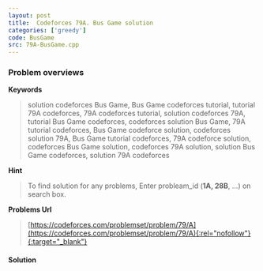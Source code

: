 ```yaml
---
layout: post
title:  Codeforces 79A. Bus Game solution
categories: ['greedy']
code: BusGame
src: 79A-BusGame.cpp
---
```

### **Problem overviews**

**Keywords**
> solution codeforces Bus Game, Bus Game codeforces tutorial, tutorial 79A codeforces, 79A codeforces tutorial, solution codeforces 79A, tutorial Bus Game codeforces, codeforces solution Bus Game, 79A tutorial codeforces, Bus Game codeforce solution, codeforces solution 79A, Bus Game tutorial codeforces, 79A codeforce solution, codeforces Bus Game solution, codeforces 79A solution, solution Bus Game codeforces, solution 79A codeforces

**Hint**
> To find solution for any problems, Enter probleam_id (**1A, 28B**, ...) on search box. 

**Problems Url**
> [https://codeforces.com/problemset/problem/79/A](https://codeforces.com/problemset/problem/79/A){:rel="nofollow"}{:target="_blank"}

#### **Solution**



